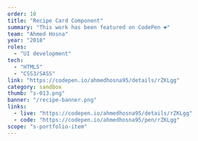 ```yaml
---
order: 10
title: "Recipe Card Component"
summary: "This work has been featured on CodePen ❤"
team: "Ahmed Hosna"
year: "2018"
roles:
  - "UI development"
tech:
  - "HTML5"
  - "CSS3/SASS"
link: "https://codepen.io/ahmedhosna95/details/rZKLgg"
category: sandbox
thumb: "s-013.png"
banner: "/recipe-banner.png"
links:
  - live: "https://codepen.io/ahmedhosna95/details/rZKLgg"
  - code: "https://codepen.io/ahmedhosna95/pen/rZKLgg"
scope: "s-portfolio-item"
---
```

